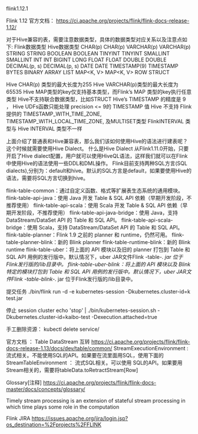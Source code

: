 
flink1.12.1

Flink 1.12 官方文档：
https://ci.apache.org/projects/flink/flink-docs-release-1.12/

对于Hive兼容的表，需要注意数据类型，具体的数据类型对应关系以及注意点如下:
Flink数据类型	    Hive数据类型
CHAR(p)	            CHAR(p)
VARCHAR(p)	        VARCHAR(p)
STRING	            STRING
BOOLEAN	            BOOLEAN
TINYINT	            TINYINT
SMALLINT	        SMALLINT
INT	                INT
BIGINT	            LONG
FLOAT	            FLOAT
DOUBLE	            DOUBLE
DECIMAL(p, s)	    DECIMAL(p, s)
DATE	            DATE
TIMESTAMP(9)	    TIMESTAMP
BYTES	            BINARY
ARRAY<T>	        LIST<T>
MAP<K, V>	        MAP<K, V>
ROW	                STRUCT

Hive CHAR(p) 类型的最大长度为255
Hive VARCHAR(p)类型的最大长度为65535
Hive MAP类型的key仅支持基本类型，而Flink’s MAP 类型的key执行任意类型
Hive不支持联合数据类型，比如STRUCT
Hive’s TIMESTAMP 的精度是 9 ， Hive UDFs函数只能处理 precision <= 9的 TIMESTAMP 值
Hive 不支持 Flink提供的 TIMESTAMP_WITH_TIME_ZONE, TIMESTAMP_WITH_LOCAL_TIME_ZONE, 及MULTISET类型
FlinkINTERVAL 类型与 Hive INTERVAL 类型不一样

上面介绍了普通表和Hive兼容表，那么我们该如何使用Hive的语法进行建表呢？这个时候就需要使用Hive Dialect。
什么是Hive Dialect
从Flink1.11.0开始，只要开启了Hive dialect配置，用户就可以使用HiveQL语法，这样我们就可以在Flink中使用Hive的语法使用一些DDL和DML操作。
Flink目前支持两种SQL方言(SQL dialects),分别为：default和hive。默认的SQL方言是default，如果要使用Hive的语法，需要将SQL方言切换到hive。


flink-table-common：通过自定义函数、格式等扩展表生态系统的通用模块。
flink-table-api-java：使用 Java 开发 Table & SQL API 依赖（早期开发阶段，不推荐使用）
flink-table-api-scala：使用 Scala 开发 Table & SQL API 依赖（早期开发阶段，不推荐使用）
flink-table-api-java-bridge：使用 Java，支持 DataStream/DataSet API 的 Table 和 SQL API。
flink-table-api-scala-bridge：使用 Scala，支持 DataStream/DataSet API 的 Table 和 SQL API。
flink-table-planner：Flink 1.9 之前的 planner 和 runtime，仍然可用。
flink-table-planner-blink：新的 Blink planner
flink-table-runtime-blink：新的 Blink runtime
flink-table-uber：将上面的 API 模块以及旧的 planner 打包到 Table 和 SQL API 用例的发行版中。默认情况下，uber JAR文件Flink -table-*. jar 位于Flink发行版的/lib目录中。
flink-table-uber-blink：将上面的 API 模块以及 Blink 特定的模块打包到 Table 和 SQL API 用例的发行版中。默认情况下，uber JAR文件Flink -table-blink-*. jar 位于Flink发行版的/lib目录中。


提交任务
./bin/flink run -d -e kubernetes-session -Dkubernetes.cluster-id=k test.jar

停止 session cluster
echo 'stop' | ./bin/kubernetes-session.sh -Dkubernetes.cluster-id=kaibo-test -Dexecution.attached=true

手工删除资源：
kubectl delete service/<ClusterID>

官方文档 ： Table DataStream 互转
https://ci.apache.org/projects/flink/flink-docs-release-1.13/docs/dev/table/common/
StreamExecutionEnvironment : 流式相关。不能使用SQL的API。如果要在流里面用SQL，使用下面的
StreamTableEnvironment ： 流式SQL相关。可以使用 SQL的API。如果要用Stream相关的，需要将tableData.toRetractStream[Row]

Glossary[注释]
https://ci.apache.org/projects/flink/flink-docs-master/docs/concepts/glossary/


Timely stream processing is an extension of stateful stream processing in which time plays some role in the computation

Flink JIRA
https://issues.apache.org/jira/login.jsp?os_destination=%2Fprojects%2FFLINK


